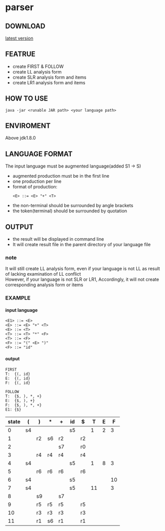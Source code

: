 # parser
## DOWNLOAD
[latest version](https://github.com/Literous/parser/releases/tag/v1.0)
## FEATRUE
- create FIRST & FOLLOW
- create LL analysis form
- create SLR analysis form and items
- create LR1 analysis form and items
## HOW TO USE
```
java -jar <runable JAR path> <your language path>
```
## ENVIROMENT
Above jdk1.8.0
## LANGUAGE FORMAT
The input language must be augmented language(added S1 -> S)
- augmented production must be in the first line
- one production per line
- format of production:
    ```
    <E> ::= <E> "+" <T>
    ```
- the non-terminal should be surrounded by angle brackets
- the token(terminal) should be surrounded by quotation
## OUTPUT
- the result will be displayed in command line
- It will create result file in the parent directory of your language file
### note
It will still create LL analysis form, even if your language is not LL as result of lacking examination of LL conflict<br>
However, if your language is not SLR or LR1, Accordingly, it will not create corresponding analysis form or items
### EXAMPLE
#### input language
```
<E1> ::= <E>
<E> ::= <E> "+" <T>
<E> ::= <T>
<T> ::= <T> "*" <F>
<T> ::= <F>
<F> ::= "(" <E> ")"
<F> ::= "id"
```
#### output
```
FIRST
T:	{(, id}
E:	{(, id}
F:	{(, id}

FOLLOW
T:	{$, ), *, +}
E:	{$, ), +}
F:	{$, ), *, +}
E1:	{$}
```
state|(|)|*|+|id|$|T|E|F|
-|-|-|-|-|-|-|-|-|-|
0|s4||||s5||1|2|3|
1||r2|s6|r2||r2||||
2||||s7||r0||||
3||r4|r4|r4||r4||||
4|s4||||s5||1|8|3|
5||r6|r6|r6||r6||||
6|s4||||s5||||10|
7|s4||||s5||11||3|
8||s9||s7||||||
9||r5|r5|r5||r5||||
10||r3|r3|r3||r3||||
11||r1|s6|r1||r1||||
